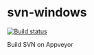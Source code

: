# svn-windows
[![Build status](https://ci.appveyor.com/api/projects/status/uyf2dfuf5kp51r4a/branch/master?svg=true)](https://ci.appveyor.com/project/osabc/svn-windows/branch/master)

Build SVN on Appveyor
